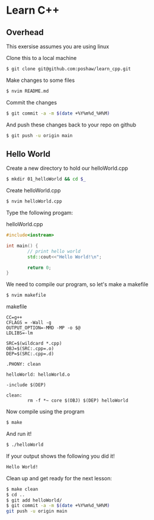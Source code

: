 # Learn C++

## Overhead

This exersise assumes you are using linux

Clone this to a local machine
``` bash
$ git clone git@github.com:poshaw/learn_cpp.git
```

Make changes to some files
``` bash
$ nvim README.md
```

Commit the changes
``` bash
$ git commit -a -m $(date +%Y%m%d_%H%M)
```

And push these changes back to your repo on github
``` bash
$ git push -u origin main
```

## Hello World

Create a new directory to hold our helloWorld.cpp
``` bash
$ mkdir 01_helloWorld && cd $_
```

Create helloWorld.cpp
``` bash
$ nvim helloWorld.cpp
```

Type the following progam:

helloWorld.cpp
``` cpp
#include<iostream>

int main() {
        // print hello world
        std::cout<<"Hello World!\n";

        return 0;
}
```

We need to compile our program, so let's make a makefile
``` bash
$ nvim makefile
```

makefile
``` make
CC=g++
CFLAGS = -Wall -g
OUTPUT_OPTION=-MMD -MP -o $@
LDLIBS=-lm

SRC=$(wildcard *.cpp)
OBJ=$(SRC:.cpp=.o)
DEP=$(SRC:.cpp=.d)

.PHONY: clean

helloWorld: helloWorld.o

-include $(DEP)

clean:
        rm -f *~ core $(OBJ) $(DEP) helloWorld
```

Now compile using the program
``` bash
$ make
```

And run it!
``` bash
$ ./helloWorld
```

If your output shows the following you did it!
``` bash
Hello World!
```

Clean up and get ready for the next lesson:
``` bash
$ make clean
$ cd ..
$ git add helloWorld/
$ git commit -a -m $(date +%Y%m%d_%H%M)
git push -u origin main
```
